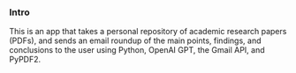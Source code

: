 ### Intro
This is an app that takes a personal repository of academic research papers (PDFs), and sends an email roundup of the main points, findings, and conclusions to the user using Python, OpenAI GPT, the Gmail API, and PyPDF2.